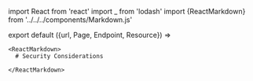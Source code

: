 import React from 'react'
import _ from 'lodash'
import {ReactMarkdown} from '../../../components/Markdown.js'

export default ({url, Page, Endpoint, Resource}) =>
  <Page url={url} name="Security Considerations - @todo">

    <ReactMarkdown>
      # Security Considerations

    </ReactMarkdown>

  </Page>



